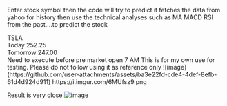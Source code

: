 Enter stock symbol then the code will try to predict it fetches the data from yahoo for history then use the technical analyses such as MA MACD RSI from the past....to predict the stock 

<CR>
TSLA <BR>
Today 252.25 <BR>
Tomorrow 247.00 <BR>
Need to execute before pre market open 7 AM This is for my own use for testing. Please do not follow using it as reference only
![image](https://github.com/user-attachments/assets/ba3e22fd-cde4-4def-8efb-61d4d924d911)
https://i.imgur.com/6MUfsz9.png


Result is very close
![image](https://github.com/user-attachments/assets/3c666bcf-1a20-42bb-8b8c-bcc662c76a7d)


